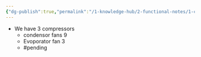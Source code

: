 ```yaml
---
{"dg-publish":true,"permalink":"/1-knowledge-hub/2-functional-notes/1-career-notes/3-tstps-kaniha-technical-notes/7-other-systems-notes/ac-system/package-ac-system/","noteIcon":""}
---
```


- We have 3 compressors 
	- condensor fans 9
	-  Evoporator fan 3 
	- #pending 